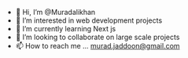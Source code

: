 - 👋 Hi, I’m @Muradalikhan
- 👀 I’m interested in web development projects
- 🌱 I’m currently learning Next js
- 💞️ I’m looking to collaborate on large scale projects
- 📫 How to reach me ... murad.jaddoon@gmail.com

<!---
Muradalikhan/Muradalikhan is a ✨ special ✨ repository because its `README.md` (this file) appears on your GitHub profile.
You can click the Preview link to take a look at your changes.
--->
